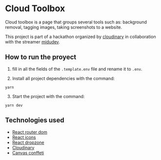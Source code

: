 # Cloud Toolbox

Cloud toolbox is a page that groups several tools such as: background removal, tagging images, taking screenshots to a website.

This project is part of a hackathon organized by [cloudinary](https://cloudinary.com/) in collaboration with the streamer [midudev](https://github.com/midudev).

## How to run the proyect

1. fill in all the fields of the `.template.env` file and rename it to `.env`.

2. Install all project dependencies with the command:

```
yarn
```

3. Start the project with the command:

```
yarn dev
```

## Technologies used

- [React router dom](https://reactrouter.com/en/main)
- [React icons](https://react-icons.github.io/react-icons)
- [React dropzone](https://react-dropzone.js.org/)
- [Cloudinary](https://cloudinary.com/)
- [Canvas conffeti](https://github.com/catdad/canvas-confetti#readme)
